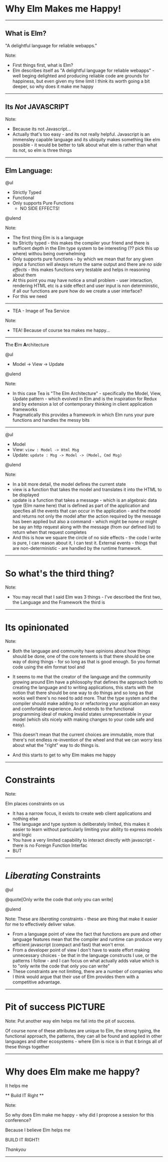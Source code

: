 # Why Elm Makes me Happy!

---

## What is Elm?

"A delightful language for reliable webapps."

Note:
- First things first, what is Elm?
- Elm describes itself as "A delightful language for reliable webapps" - well beging delighted and producing reliable code are grounds for happiness, but even given my time limit I think its worth going a bit deeper, so why does it make me happy

---

## Its _*Not*_ JAVASCRIPT

Note:
- Because its not Javascript...
- Actually that's too easy - and its not really helpful. Javascript is an immensley capable language and its ubiquity makes something like elm possible - it would be better to talk about what elm is rather than what its not, so elm is three things

---

## Elm Language:

@ul

- Strictly Typed
- Functional
- Only supports Pure Functions
    - NO SIDE EFFECTS!

@ulend

Note:

- The first thing Elm is is a language
- Its Strictly typed - this makes the compiler your friend and there is sufficent depth in the Elm type system to be interesting (?? pick this up where) withou being overwhelming
- Only supports pure functions - by which we mean that for any given input a function will always return the same output and there are _no side effects_ - this makes functions very testable and helps in reasoning about them
- At this point you may have notice a small problem - user interaction, rendering HTML etc is a side effect and user input is non deterministic, if all our functions are pure how do we create a user interface?
- For this we need

---

* TEA - Image of Tea Service

Note:
- TEA! Because of course tea makes me happy...

---

**T**he
**E**lm
**A**rchitecture

@ul

- Model -> View -> Update

@ulend

Note:
- In this case Tea is "The Elm Architecture" - specifically the Model, View, Update pattern - which evolved in Elm and is the inspiration for Redux and by extension a lot of contemporary thinking in client application frameworks
- Pragmatically this provides a framework in which Elm runs your pure functions and handles the messy bits

---

@ul

* Model
* View: `view : Model -> Html Msg`
* Update: `update : Msg -> Model -> (Model, Cmd Msg)`

@ulend

Note:

- In a bit more detail, the model defines the current state
- view is a function that takes the model and translates it into the HTML to be displayed
- update is a function that takes a message - which is an algebraic data type (Elm name here) that is defined as part of the application and specfies all the events that can occur in the application - and the model and returns not only the model after the action required by the message has been applied but also a command - which might be none or might be say an http request along with the message (from our defined list) to return when that request completes
- And this is how we square the circle of no side effects - the code I write is pure, I can reason about it, I can test it. External events - things that are non-deterministic - are handled by the runtime framework.

---

# So what's the third thing?

Note:

- You may recall that I said Elm was 3 things - I've described the first two, the Language and the Framework the third is

---

# Its opinionated

Note:

- Both the language and community have opinions about how things should be done, one of the core tennents is that there should be one way of doing things - for so long as that is good enough. So you format code using the elm format tool and

- It seems to me that the creator of the language and the community growing around Elm have a philosophy that defines the approach both to creating the language and to writing applications, this starts with the notion that there should be one way to do things and so long as that works well there's no need to add more. That the type system and the compiler should make adding to or refactoring your application an easy and comfortable experience. And extends to the functional programming ideal of making invalid states unrepresentable in your model (which sits nicely with making changes to your code safe and easy).

- This doesn't mean that the current choices are immutable, more that there's not endless re-invention of the wheel and that we can worry less about what the "right" way to do things is.

- And this starts to get to why Elm makes me happy

---

# Constraints

Note:

Elm places constraints on us
- It has a narrow focus, it exists to create web client applications and nothing else
- The language and type system is deliberately limited, this makes it easier to learn without particularly limiting your ability to express models and logic
- You have a very limited capability to interact directly with javascript - there is no Foreign Function Interfac
- BUT

---

# *Liberating* Constraints

@ul

@quote[Only write the code that only you can write]

@ulend

Note:
These are *liberating* constraints - these are thing that make it easier for me to effectively deliver value.
- From a language point of view the fact that functions are pure and other language features mean that the compiler and runtime can produce very efficient javascript (compact and fast) that won't error.
- From a developer point of view I don't have to waste effort making unnecessary choices - be that in the language constructs I use, or the patterns I follow - and I can focus on what actually adds value which is to "only write the code that only you can write"
- These constraints are not limiting, there are a number of companies who I think would argue that their use of Elm provides them with a competitive advantage.

---

# Pit of success PICTURE

Note:
Put another way elm helps me fall into the pit of success.

Of course none of these attributes are unique to Elm, the strong typing, the functional approach, the patterns, they can all be found and applied in other languages and other ecosystems - where Elm is nice is in that it brings all of these things together

---

# Why does Elm make me happy?

It helps me 

** Build IT Right **

Note:

So why does Elm make me happy - why did I proprose a session for this conference?

Because I believe Elm helps me

BUILD IT RIGHT!

*Thankyou*

---

